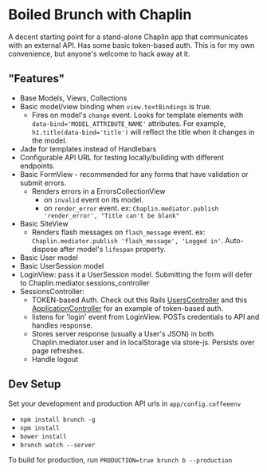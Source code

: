# Boiled Brunch with Chaplin

A decent starting point for a stand-alone Chaplin app that communicates with an external API. Has some basic token-based auth. This is for my own convenience, but anyone's welcome to hack away at it.

## "Features"

* Base Models, Views, Collections
* Basic model/view binding when `view.textBindings` is true.
  * Fires on model's `change` event. Looks for template elements with `data-bind='MODEL_ATTRIBUTE_NAME'` attributes. For example, `h1.title(data-bind='title')` will reflect the title when it changes in the model.
* Jade for templates instead of Handlebars
* Configurable API URL for testing locally/building with different endpoints.
* Basic FormView - recommended for any forms that have validation or submit errors.
  * Renders errors in a ErrorsCollectionView
    * on `invalid` event on its model.
    * on `render_error` event. ex: `Chaplin.mediator.publish 'render_error', "Title can't be blank"`
* Basic SiteView
  * Renders flash messages on `flash_message` event. ex: `Chaplin.mediator.publish 'flash_message', 'Logged in'`. Auto-dispose after model's `lifespan` property.
* Basic User model
* Basic UserSession model
* LoginView: pass it a UserSession model. Submitting the form will defer to Chaplin.mediator.sessions_controller
* SessionsController:
  * TOKEN-based Auth. Check out this Rails [UsersController](https://github.com/cremalab/suite_api/blob/master/app/controllers/users_controller.rb) and this [ApplicationController](https://github.com/cremalab/suite_api/blob/master/app/controllers/application_controller.rb) for an example of token-based auth.
  * listens for 'login' event from LoginView. POSTs credentials to API and handles response.
  * Stores server response (usually a User's JSON) in both Chaplin.mediator.user and in localStorage via store-js. Persists over page refreshes.
  * Handle logout

## Dev Setup

Set your development and production API urls in `app/config.coffeeenv`

* `npm install brunch -g`
* `npm install`
* `bower install`
* `brunch watch --server`

To build for production, run `PRODUCTION=true brunch b --production`
